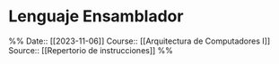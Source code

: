 # Lenguaje Ensamblador

%%
Date:: [[2023-11-06]]
Course:: [[Arquitectura de Computadores I]]
Source:: [[Repertorio de instrucciones]]
%%

